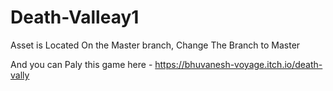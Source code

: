 # Death-Valleay1
Asset is  Located On the Master branch, Change The Branch to Master 

And you can Paly this game here - https://bhuvanesh-voyage.itch.io/death-vally
